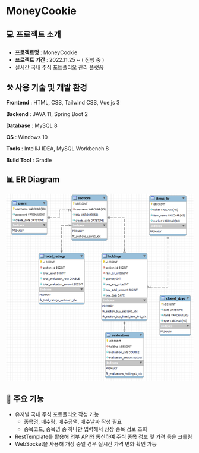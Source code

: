 # MoneyCookie

## 💻 프로젝트 소개

- **프로젝트명** : MoneyCookie
- **프로젝트 기간** : 2022.11.25 ~ ( 진행 중 )
- 실시간 국내 주식 포트폴리오 관리 플랫폼

## ⚒ 사용 기술 및 개발 환경

**Frontend** : HTML, CSS, Tailwind CSS, Vue.js 3

**Backend** : JAVA 11, Spring Boot 2

**Database** : MySQL 8

**OS** : Windows 10

**Tools** : IntelliJ IDEA, MySQL Workbench 8

**Build Tool** : Gradle

## 📊 ER Diagram

<img src="./images/mc_er.png">

## 📑 주요 기능

- 유저별 국내 주식 포트폴리오 작성 가능
  - 종목명, 매수량, 매수금액, 매수날짜 작성 필요
  - 종목코드, 종목명 중 하나만 입력해서 상장 종목 정보 조회
- RestTemplate를 활용해 외부 API와 통신하여 주식 종목 정보 및 가격 등을 크롤링
- WebSocket을 사용해 개장 중일 경우 실시간 가격 변화 확인 가능
